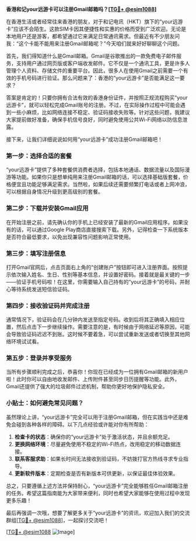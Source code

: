 **香港和记your远游卡可以注册Gmail邮箱吗？[[TG💪+ @esim1088](https://t.me/s/esim1088)]**

在香港生活或者经常往来香港的朋友，对于和记电讯（HKT）旗下的“your远游卡”应该不会陌生。这款SIM卡因其便捷性和实惠的价格而受到广泛欢迎。无论是本地用户还是游客，都希望通过它来满足日常通讯需求。但最近有不少朋友问我：“这个卡能不能用来注册Gmail邮箱呢？”今天咱们就来好好聊聊这个问题。

首先，我们得知道什么是Gmail邮箱。Gmail是谷歌推出的一款免费电子邮件服务，支持用户通过网页版或客户端收发邮件。它不仅是一个通讯工具，更是许多人管理个人资料、存储文件的重要平台。因此，很多人在使用Gmail之前需要一个有效的手机号码进行验证。那么问题来了：香港的“your远游卡”是否能满足这一要求？

答案是肯定的！只要你拥有合法有效的香港身份证件，并按照正规流程购买“your远游卡”，就可以轻松完成Gmail账号的注册。不过，在实际操作过程中可能会遇到一些小麻烦，比如网络连接不稳定、验证码接收失败等。针对这些问题，我建议大家提前做好准备，确保手机信号良好，同时避免使用公共Wi-Fi网络以防信息泄露。

接下来，让我们详细说说如何用“your远游卡”成功注册Gmail邮箱吧！

### 第一步：选择合适的套餐

“your远游卡”提供了多种套餐供消费者选择，包括本地通话、数据流量以及国际漫游等功能。如果你只是想单纯用来注册Gmail邮箱的话，可以选择基础版套餐，价格便宜且功能足够满足需求。当然啦，如果后续还需要频繁打电话或者上网冲浪，可以根据自身情况升级到更高级别的套餐。

### 第二步：下载并安装Gmail应用

在开始注册之前，请先确认你的手机上已经安装了最新的Gmail应用程序。如果没有的话，可以通过Google Play商店直接搜索下载。另外，记得检查一下系统版本是否符合最低要求，以免出现兼容性问题影响正常使用。

### 第三步：填写注册信息

打开Gmail官网后，点击页面右上角的“创建账户”按钮即可进入注册界面。按照提示依次输入姓名、生日、性别等基本信息，并设置好密码。接着就是最关键的一步——验证手机号码啦！在这里，你需要输入自己持有的“your远游卡”的号码，并耐心等待系统发送短信验证码。

### 第四步：接收验证码并完成注册

通常情况下，验证码会在几分钟内发送至指定号码。收到后将其正确填入相应位置，然后点击下一步继续操作。需要注意的是，有时候由于网络延迟等原因，可能会导致验证码迟迟不到账。这时候不要着急，可以尝试重新发送或者切换至其他网络环境试试看。

### 第五步：登录并享受服务

当所有步骤顺利完成之后，恭喜你！你现在已经成为一位拥有Gmail邮箱的新用户啦！此时你可以自由地收发邮件、上传附件甚至同步日历提醒等功能。此外，Gmail还提供了强大的垃圾邮件过滤机制，帮助你更好地保护隐私安全。

### 小贴士：如何避免常见问题？

虽然理论上讲，“your远游卡”完全可以用于注册Gmail邮箱，但在实践当中还是难免会碰到各种各样的障碍。以下几点经验或许能对你有所帮助：

1. **检查卡的状态**：确保你的“your远游卡”处于激活状态，并且余额充足。
2. **更换网络环境**：尽量避免使用不稳定的Wi-Fi热点，改用稳定的移动数据连接。
3. **联系客服求助**：如果长时间无法接收到验证码，不妨拨打官方热线寻求专业指导。
4. **更新软件版本**：定期检查是否有新版本可供更新，以保证最佳体验效果。

总之，只要遵循上述方法并保持耐心，“your远游卡”完全能够胜任Gmail邮箱注册的任务。希望这篇指南能为大家带来便利，同时也希望大家能够在使用过程中发现更多乐趣！

最后再强调一次哦，想要了解更多关于“your远游卡”的资讯，欢迎加入我们的交流群组[[TG💪+ @esim1088](https://t.me/s/esim1088)]，一起探讨交流吧！

[[TG💪+ @esim1088](https://t.me/s/esim1088) ![Image](https://i.postimg.cc/4NQfJmqS/Snipaste-2025-05-13-00-14-12.png)]